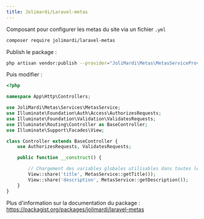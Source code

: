 ```yaml
---
title: Jolimardi/Laravel-metas
---
```


Composant pour configurer les metas du site via un fichier `.yml`

```bash title="console"
composer require jolimardi/laravel-metas
```

Publish le package :

```bash title="console"
php artisan vendor:publish --provider="JoliMardi\Metas\MetasServiceProvider"
```

Puis modifier :

```php title="app/Http/Controller/Controller.php"
<?php

namespace App\Http\Controllers;

use JoliMardi\Metas\Services\MetasService;
use Illuminate\Foundation\Auth\Access\AuthorizesRequests;
use Illuminate\Foundation\Validation\ValidatesRequests;
use Illuminate\Routing\Controller as BaseController;
use Illuminate\Support\Facades\View;

class Controller extends BaseController {
    use AuthorizesRequests, ValidatesRequests;

    public function __construct() {

        // Chargement des variables globales utilisables dans toutes les vues, et overridables dans les controllers
        View::share('title', MetasService::getTitle());
        View::share('description', MetasService::getDescription());
    }
}
``` 

Plus d'information sur la documentation du package : https://packagist.org/packages/jolimardi/laravel-metas